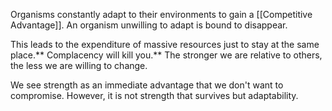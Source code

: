 
Organisms constantly adapt to their environments to gain a [[Competitive Advantage]]. An organism unwilling to adapt is bound to disappear. 

This leads to the expenditure of massive resources just to stay at the same place.** Complacency will kill you.** The stronger we are relative to others, the less we are willing to change. 

We see strength as an immediate advantage that we don't want to compromise. However, it is not strength that survives but adaptability.